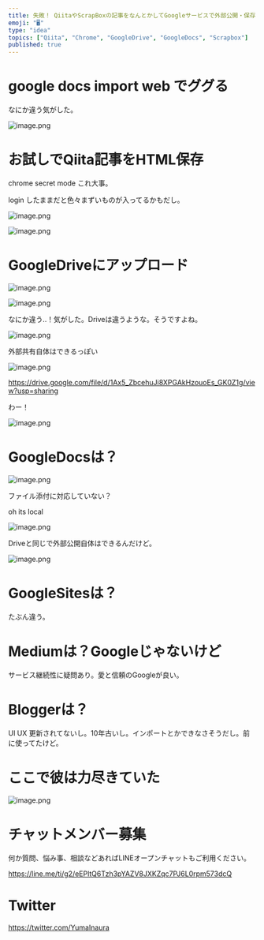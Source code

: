 ```yaml
---
title: 失敗！ QiitaやScrapBoxの記事をなんとかしてGoogleサービスで外部公開・保存したい by @yumainaura 
emoji: "🖥"
type: "idea"
topics: ["Qiita", "Chrome", "GoogleDrive", "GoogleDocs", "Scrapbox"]
published: true
---
```


# google docs import web でググる

なにか違う気がした。

![image.png](https://qiita-image-store.s3.amazonaws.com/0/89618/d47d0f30-37f8-b7d3-6480-a142565508c5.png)

# お試しでQiita記事をHTML保存

chrome secret mode これ大事。

login したままだと色々まずいものが入ってるかもだし。

![image.png](https://qiita-image-store.s3.amazonaws.com/0/89618/d8530685-60a3-00d7-d511-57216066ffbb.png)

![image.png](https://qiita-image-store.s3.amazonaws.com/0/89618/4eec4979-7f71-67df-c0cd-d58c97493c4b.png)

# GoogleDriveにアップロード

![image.png](https://qiita-image-store.s3.amazonaws.com/0/89618/18495573-36c4-1ae0-4705-0751f45ebfc2.png)

![image.png](https://qiita-image-store.s3.amazonaws.com/0/89618/0499e7f9-8d61-bfef-9590-d203ad081676.png)

なにか違う‥！気がした。Driveは違うような。そうですよね。

![image.png](https://qiita-image-store.s3.amazonaws.com/0/89618/2c2df9dc-5df2-cba4-a864-5d19b2bd2f5b.png)

外部共有自体はできるっぽい

![image.png](https://qiita-image-store.s3.amazonaws.com/0/89618/ae2ebf28-6e18-a631-cf04-1741d0391a06.png)



https://drive.google.com/file/d/1Ax5_ZbcehuJi8XPGAkHzouoEs_GK0Z1g/view?usp=sharing

わー！

![image.png](https://qiita-image-store.s3.amazonaws.com/0/89618/3caa67fe-5250-382a-b404-170a3b663210.png)

# GoogleDocsは？

![image.png](https://qiita-image-store.s3.amazonaws.com/0/89618/a54f601f-2a35-5b77-20c4-4521b595f773.png)

ファイル添付に対応していない？

oh its local

![image.png](https://qiita-image-store.s3.amazonaws.com/0/89618/591c7e34-337a-753a-9c31-f4ceeb047947.png)

Driveと同じで外部公開自体はできるんだけど。

![image.png](https://qiita-image-store.s3.amazonaws.com/0/89618/de10f7c8-7eb4-4c6f-83e6-57966a864542.png)


# GoogleSitesは？

たぶん違う。

# Mediumは？Googleじゃないけど

サービス継続性に疑問あり。愛と信頼のGoogleが良い。

# Bloggerは？

UI UX 更新されてないし。10年古いし。インポートとかできなさそうだし。前に使ってたけど。

# ここで彼は力尽きていた

![image.png](https://qiita-image-store.s3.amazonaws.com/0/89618/0e1950d1-0406-2891-4321-ed268ffde1d2.png)









<!-- Update From Qiita API -->

# チャットメンバー募集


何か質問、悩み事、相談などあればLINEオープンチャットもご利用ください。

https://line.me/ti/g2/eEPltQ6Tzh3pYAZV8JXKZqc7PJ6L0rpm573dcQ





# Twitter


https://twitter.com/YumaInaura


<!-- Update From Qiita API -->


